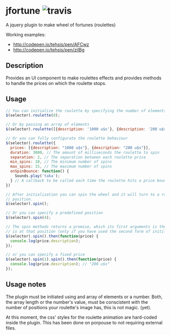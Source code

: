 jfortune ![travis](https://travis-ci.org/tehsis/jfortune.svg)
========

A jquery plugin to make wheel of fortunes (roulettes)

Working examples: 
- http://codepen.io/tehsis/pen/AFCwz
- http://codepen.io/tehsis/pen/zilBg


Description
-----------

Provides an UI component to make roulettes effects and provides methods to handle the
prices on which the roulette stops.

Usage
-----

```javascript
// You can initialize the roulette by specifying the number of elements
$(selector).roulette(8);

// Or by passing an array of elements
$(selector).roulette([{description: '1000 u$s'}, {description: '200 u$s'}]);

// Or you can fully configurate the roulette behaviour
$(selector).roulette({
  prices: [{description: "1000 u$s"}, {description: "200 u$s"}],
  duration: 3000, // The amount of milliseconds the roulette to spin
  separation: 2, // The separation between each roulette price
  min_spins: 10, // The minimum number of spins 
  max_spins: 15, // The maximum number of spins
  onSpinBounce: function() {
    Sounds.play('taka');
  } // A callback to be called each time the roulette hits a price bound.
})

// After initialization you can spin the wheel and it will turn to a random
// position.
$(selector).spin();

// Or you can specify a predefined position
$(selector).spin(4);

// The spin methods returns a promise, which its first arguments is the object that
// is at that position (only if you have used the second form of initilization)
$(selector).spin().then(function(price) {
  console.log(price.description);
});

// or you can specify a fixed price
$(selector).spin(1).spin().then(function(price) {
  console.log(price.description); // "200 u$s"
});
```

Usage notes
-----------

The plugin must be initiated using and array of elements or a number. Both, the array length
or the number's value, must be conscistent with the number of positions your roulette's image
has, this is not magic. (yet).

At this moment, the css' styles for the roulette animation are hard-coded inside the plugin. This has been done on porpouse to not requiring external files.
